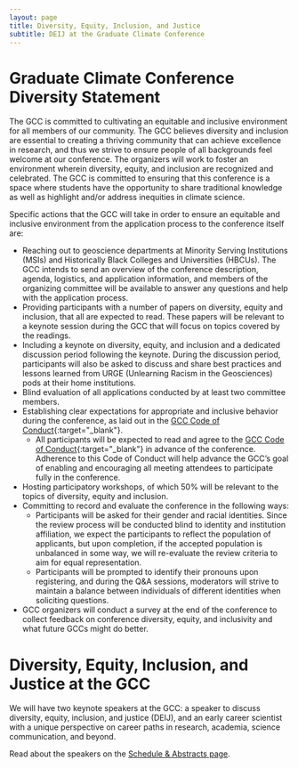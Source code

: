 ```yaml
---
layout: page
title: Diversity, Equity, Inclusion, and Justice
subtitle: DEIJ at the Graduate Climate Conference
---
```


# Graduate Climate Conference Diversity Statement

The GCC is committed to cultivating an equitable and inclusive environment for all members of our community. The GCC believes diversity and inclusion are essential to creating a thriving community that can achieve excellence in research, and thus we strive to ensure people of all backgrounds feel welcome at our conference. The organizers will work to foster an environment wherein diversity, equity, and inclusion are recognized and celebrated. The GCC is committed to ensuring that this conference is a space where students have the opportunity to share traditional knowledge as well as highlight and/or address inequities in climate science. 

Specific actions that the GCC will take in order to ensure an equitable and inclusive environment from the application process to the conference itself are:

- Reaching out to geoscience departments at Minority Serving Institutions (MSIs) and Historically Black Colleges and Universities (HBCUs).  The GCC intends to send an overview of the conference description, agenda, logistics, and application information, and members of the organizing committee will be available to answer any questions and help with the application process.
- Providing participants with a number of papers on diversity, equity and inclusion, that all are expected to read. These papers will be relevant to a keynote session during the GCC that will focus on topics covered by the readings. 
- Including a keynote on diversity, equity, and inclusion and a dedicated discussion period following the keynote.  During the discussion period, participants will also be asked to discuss and share best practices and lessons learned from URGE (Unlearning Racism in the Geosciences) pods at their home institutions.  
- Blind evaluation of all applications conducted by at least two committee members. 
- Establishing clear expectations for appropriate and inclusive behavior during the conference, as laid out in the [GCC Code of Conduct](https://graduateclimateconference.github.io/pdf/GCC_CodeofConduct_2024.pdf){:target="_blank"}. 
    - All participants will be expected to read and agree to the [GCC Code of Conduct](https://graduateclimateconference.github.io/pdf/GCC_CodeofConduct_2024.pdf){:target="_blank"} in advance of the conference. Adherence to this Code of Conduct will help advance the GCC’s goal of enabling and encouraging all meeting attendees to participate fully in the conference. 
- Hosting participatory workshops, of which 50% will be relevant to the topics of diversity, equity and inclusion.
- Committing to record and evaluate the conference in the following ways:
    - Participants will be asked for their gender and racial identities. Since the review process will be conducted blind to identity and institution affiliation, we expect the participants to reflect the population of applicants, but upon completion, if the accepted population is unbalanced in some way, we will re-evaluate the review criteria to aim for equal representation.
    - Participants will be prompted to identify their pronouns upon registering, and during the Q&A sessions, moderators will strive to maintain a balance between individuals of different identities when soliciting questions.
- GCC organizers will conduct a survey at the end of the conference to collect feedback on conference diversity, equity, and inclusivity and what future GCCs might do better.

# Diversity, Equity, Inclusion, and Justice at the GCC

We will have two keynote speakers at the GCC: a speaker to discuss diversity, equity, inclusion, and justice (DEIJ), and an early career scientist with a unique perspective on career paths in research, academia, science communication, and beyond.

Read about the speakers on the [Schedule & Abstracts page](https://graduateclimateconference.github.io/schedule/).
